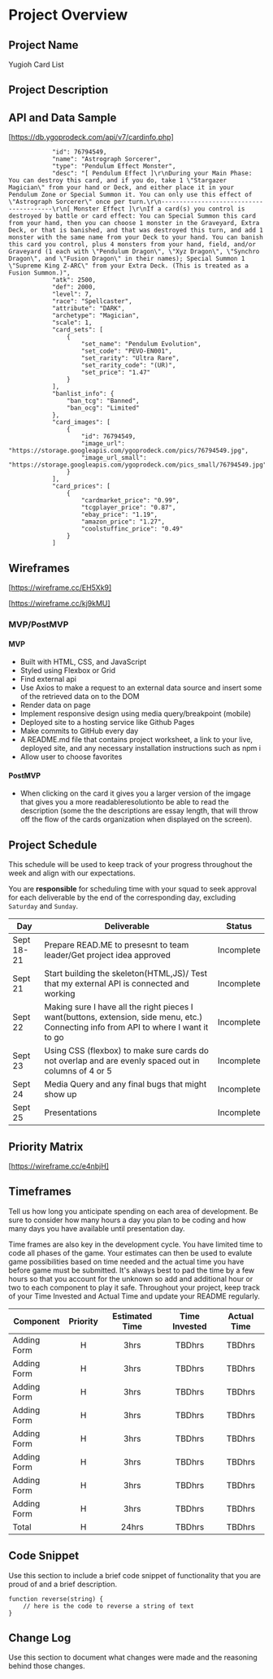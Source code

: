 
# Project Overview

## Project Name

Yugioh Card List

## Project Description



## API and Data Sample

[https://db.ygoprodeck.com/api/v7/cardinfo.php] 
```
            "id": 76794549,
            "name": "Astrograph Sorcerer",
            "type": "Pendulum Effect Monster",
            "desc": "[ Pendulum Effect ]\r\nDuring your Main Phase: You can destroy this card, and if you do, take 1 \"Stargazer Magician\" from your hand or Deck, and either place it in your Pendulum Zone or Special Summon it. You can only use this effect of \"Astrograph Sorcerer\" once per turn.\r\n----------------------------------------\r\n[ Monster Effect ]\r\nIf a card(s) you control is destroyed by battle or card effect: You can Special Summon this card from your hand, then you can choose 1 monster in the Graveyard, Extra Deck, or that is banished, and that was destroyed this turn, and add 1 monster with the same name from your Deck to your hand. You can banish this card you control, plus 4 monsters from your hand, field, and/or Graveyard (1 each with \"Pendulum Dragon\", \"Xyz Dragon\", \"Synchro Dragon\", and \"Fusion Dragon\" in their names); Special Summon 1 \"Supreme King Z-ARC\" from your Extra Deck. (This is treated as a Fusion Summon.)",
            "atk": 2500,
            "def": 2000,
            "level": 7,
            "race": "Spellcaster",
            "attribute": "DARK",
            "archetype": "Magician",
            "scale": 1,
            "card_sets": [
                {
                    "set_name": "Pendulum Evolution",
                    "set_code": "PEVO-EN001",
                    "set_rarity": "Ultra Rare",
                    "set_rarity_code": "(UR)",
                    "set_price": "1.47"
                }
            ],
            "banlist_info": {
                "ban_tcg": "Banned",
                "ban_ocg": "Limited"
            },
            "card_images": [
                {
                    "id": 76794549,
                    "image_url": "https://storage.googleapis.com/ygoprodeck.com/pics/76794549.jpg",
                    "image_url_small": "https://storage.googleapis.com/ygoprodeck.com/pics_small/76794549.jpg"
                }
            ],
            "card_prices": [
                {
                    "cardmarket_price": "0.99",
                    "tcgplayer_price": "0.87",
                    "ebay_price": "1.19",
                    "amazon_price": "1.27",
                    "coolstuffinc_price": "0.49"
                }
            ]
 ```
## Wireframes

[https://wireframe.cc/EH5Xk9]

[https://wireframe.cc/kj9kMU]

### MVP/PostMVP
 
#### MVP 

- Built with HTML, CSS, and JavaScript
- Styled using Flexbox or Grid
- Find external api
- Use Axios to make a request to an external data source and insert some of the retrieved data on to the DOM
- Render data on page
- Implement responsive design using media query/breakpoint (mobile)
- Deployed site to a hosting service like Github Pages
- Make commits to GitHub every day
- A README.md file that contains project worksheet, a link to your live, deployed site, and any necessary installation instructions such as npm i
- Allow user to choose favorites

#### PostMVP  

- When clicking on the card it gives you a larger version of the imgage that gives you a more readableresolutionto be able to read the description (some the the descriptions are essay length, that will throw off the flow of the cards organization when displayed on the screen).


## Project Schedule

This schedule will be used to keep track of your progress throughout the week and align with our expectations.  

You are **responsible** for scheduling time with your squad to seek approval for each deliverable by the end of the corresponding day, excluding `Saturday` and `Sunday`.

|  Day | Deliverable | Status
|---|---| ---|
|Sept 18-21| Prepare READ.ME to presesnt to team leader/Get project idea approved | Incomplete
|Sept 21| Start building the skeleton(HTML,JS)/ Test that my external API is connected and working | Incomplete
|Sept 22| Making sure I have all the right pieces I want(buttons, extension, side menu, etc.) Connecting info from API to where I want it to go   | Incomplete
|Sept 23| Using CSS (flexbox) to make sure cards do not overlap and are evenly spaced out in columns of 4 or 5 | Incomplete
|Sept 24| Media Query and any final bugs that might show up | Incomplete
|Sept 25| Presentations | Incomplete

## Priority Matrix

[https://wireframe.cc/e4nbjH]

## Timeframes

Tell us how long you anticipate spending on each area of development. Be sure to consider how many hours a day you plan to be coding and how many days you have available until presentation day.

Time frames are also key in the development cycle.  You have limited time to code all phases of the game.  Your estimates can then be used to evalute game possibilities based on time needed and the actual time you have before game must be submitted. It's always best to pad the time by a few hours so that you account for the unknown so add and additional hour or two to each component to play it safe. Throughout your project, keep track of your Time Invested and Actual Time and update your README regularly.

| Component | Priority | Estimated Time | Time Invested | Actual Time |
| --- | :---: |  :---: | :---: | :---: |
| Adding Form | H | 3hrs| TBDhrs | TBDhrs |
| Adding Form | H | 3hrs| TBDhrs | TBDhrs |
| Adding Form | H | 3hrs| TBDhrs | TBDhrs |
| Adding Form | H | 3hrs| TBDhrs | TBDhrs |
| Adding Form | H | 3hrs| TBDhrs | TBDhrs |
| Adding Form | H | 3hrs| TBDhrs | TBDhrs |
| Adding Form | H | 3hrs| TBDhrs | TBDhrs |
| Adding Form | H | 3hrs| TBDhrs | TBDhrs |
| Total | H | 24hrs| TBDhrs | TBDhrs |

## Code Snippet

Use this section to include a brief code snippet of functionality that you are proud of and a brief description.  

```
function reverse(string) {
	// here is the code to reverse a string of text
}
```

## Change Log
 Use this section to document what changes were made and the reasoning behind those changes. 
